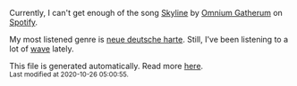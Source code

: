 
  Currently, I can't get enough of the song <a href="https://open.spotify.com/track/15I3zhgKP05bZlkT9p27XY">Skyline</a> by <a href="https://open.spotify.com/artist/52xuvlUvnxqH0xzxGPKXSu">Omnium Gatherum</a> on <a href="https://open.spotify.com/user/9qz2xtkur2fengfsdcq8dd907?si=kq2SVrUkSNe0z1NJjpt7kg">Spotify</a>.

  My most listened genre is <a href="https://duckduckgo.com/?q=neue deutsche harte music">neue deutsche harte</a>.
  Still, I've been listening to a lot of <a href="https://duckduckgo.com/?q=wave music">wave</a> lately.

  This file is generated automatically. Read more <a href="https://github.com/CodeF0x/CodeF0x/blob/master/IMPORTANT.md">here</a>.
  <br>
  <sub>Last modified at 2020-10-26 05:00:55.</sub>
  
